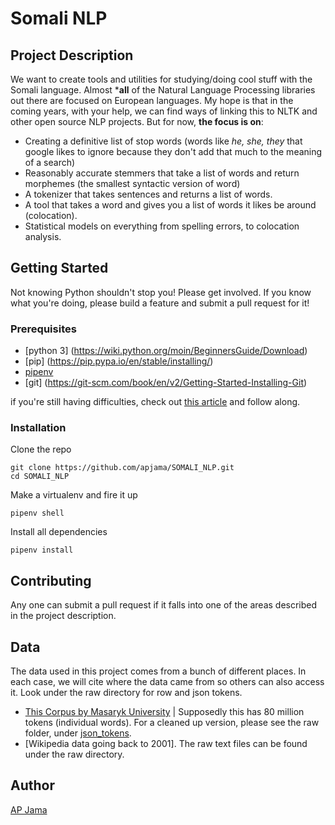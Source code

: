 # Somali NLP

## Project Description
We want to create tools and utilities for studying/doing cool stuff with the Somali language. Almost *****all**** of the Natural Language Processing libraries out there are focused on European languages. My hope is that in the coming years, with your help, we can find ways of linking this to NLTK and other open source NLP projects. But for now, ****the focus is on****:
* Creating a definitive list of stop words (words like *he, she, they* that google likes to ignore because they don't add that much to the meaning of a search)
* Reasonably accurate stemmers that take a list of words and return morphemes (the smallest syntactic version of word)
* A tokenizer that takes sentences and returns a list of words.
* A tool that takes a word and gives you a list of words it likes be around (colocation).
* Statistical models on everything from spelling errors, to colocation analysis.  
## Getting Started
Not knowing Python shouldn't stop you! Please get involved. If you know what you're doing, please build a feature and submit a pull request for it!
### Prerequisites
* [python 3] (https://wiki.python.org/moin/BeginnersGuide/Download)
* [pip] (https://pip.pypa.io/en/stable/installing/)
* [pipenv](https://pipenv.readthedocs.io/en/latest/)
* [git] (https://git-scm.com/book/en/v2/Getting-Started-Installing-Git)

if you're still having difficulties, check out [this article](https://docs.python-guide.org/) and follow along.

### Installation

Clone the repo
```
git clone https://github.com/apjama/SOMALI_NLP.git
cd SOMALI_NLP
```  
Make a virtualenv and fire it up
```
pipenv shell
```  
Install all dependencies
```
pipenv install
```

## Contributing
Any one can submit a pull request if it falls into one of the areas described in the project description.

## Data
The data used in this project comes from a bunch of different places. In each case, we will cite where the data came from so others can also access it. Look under the raw directory for row and json tokens. 

* [This Corpus by Masaryk University](http://habit-project.eu/wiki/SetOfEthiopianWebCorpora) | Supposedly this has 80 million tokens (individual words). For a cleaned up version, please see the raw folder, under [json_tokens](https://github.com/apjama/SOMALI_NLP/tree/master/raw/json_tokens).
* [Wikipedia data going back to 2001]. The raw text files can be found under the raw directory. 

## Author
[AP Jama](https://www.twitter.com/apjama)
